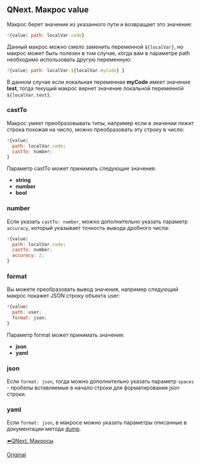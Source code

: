 ## QNext. Макрос value

Макрос  берет значение из указанного пути и возвращает это значение:
```js 
!{value| path: localVar.code}

```

Данный макрос можно смело заменить переменной `${localVar}`, но макрос может быть полезен в том случае, когда вам в параметре path необходимо использовать другую переменную:
```js 
!{value| path: localVar.${localVar.myCode} }

```

В данном случае если локальная переменная **myCode** имеет значение **test**, тогда текущий макрос вернет значение локальной переменной `${localVar.test}`.
### castTo

Макрос умеет преобразовывать типы, например если в значении лежит строка похожая на число, можно преобразовать эту строку в число:
```js 
!{value|
  path: localVar.code;
  castTo: number;
}

```

Параметр castTo может принимать следующие значения:
* **string**
* **number**
* **bool**
### number

Если указать `castTo: number`, можно дополнительно указать параметр `accuracy`, который указывает точность вывода дробного числа:
```js 
!{value|
  path: localVar.code;
  castTo: number;
  accuracy: 2;
}

```


### format

Вы можете преобразовать вывод значения, например следующий макрос покажет JSON строку объекта user:
```js 
!{value|
  path: user;
  format: json;
}

```

Параметр format может принимать значения:
* **json**
* **yaml** 
### json

Если `format: json`, тогда можно дополнительно указать параметр `spaces` - пробелы вставляемые в начало строки для форматирования json строки.
### yaml

Если `format: json`, в макросе можно указать параметры описанные в документации метода [dump](https://www.npmjs.com/package/js-yaml).





[⬅️QNext. Макросы](/docs-test/ph/macros)
  
[Original](https://telegra.ph/QNext-Macros-value-01-10)